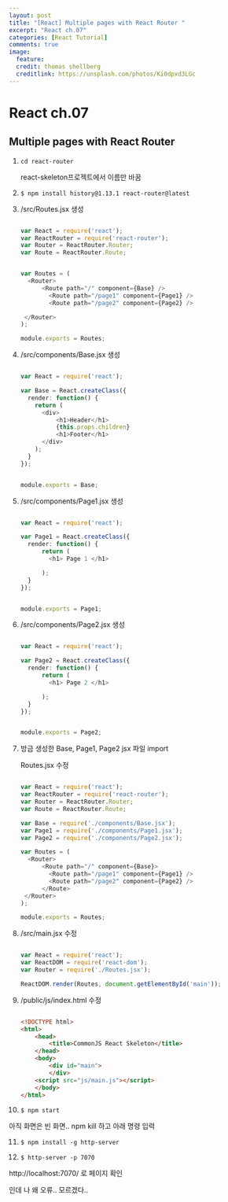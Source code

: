 ```yaml
---
layout: post
title: "[React] Multiple pages with React Router "
excerpt: "React ch.07"
categories: [React Tutorial]
comments: true
image:
  feature:
  credit: thomas shellberg
  creditlink: https://unsplash.com/photos/Ki0dpxd3LGc
---
```


# React ch.07

## Multiple pages with React Router

1. `cd react-router`  

    react-skeleton프로젝트에서 이름만 바꿈


2. `$ npm install history@1.13.1 react-router@latest`

3. /src/Routes.jsx 생성

    ```typescript jsx

    var React = require('react');
    var ReactRouter = require('react-router');
    var Router = ReactRouter.Router;
    var Route = ReactRouter.Route;


    var Routes = (
      <Router>
          <Route path="/" component={Base} />
            <Route path="/page1" component={Page1} />
            <Route path="/page2" component={Page2} />

     </Router>
    );

    module.exports = Routes;


    ```

4. /src/components/Base.jsx 생성

    ```typescript jsx

    var React = require('react');

    var Base = React.createClass({
      render: function() {
        return (
          <div>
              <h1>Header</h1>
              {this.props.children}
              <h1>Footer</h1>
          </div>
        );
      }
    });


    module.exports = Base;

    ```

5. /src/components/Page1.jsx 생성

    ```typescript jsx

    var React = require('react');

    var Page1 = React.createClass({
      render: function() {
          return (
            <h1> Page 1 </h1>

          );
      }
    });


    module.exports = Page1;

    ```


6. /src/components/Page2.jsx 생성

    ```typescript jsx

    var React = require('react');

    var Page2 = React.createClass({
      render: function() {
          return (
            <h1> Page 2 </h1>

          );
      }
    });


    module.exports = Page2;

    ```  

7. 방금 생성한 Base, Page1, Page2 jsx 파일 import

    Routes.jsx  수정

    ```typescript jsx

    var React = require('react');
    var ReactRouter = require('react-router');
    var Router = ReactRouter.Router;
    var Route = ReactRouter.Route;

    var Base = require('./components/Base.jsx');
    var Page1 = require('./components/Page1.jsx');
    var Page2 = require('./components/Page2.jsx');

    var Routes = (
      <Router>
          <Route path="/" component={Base}>
            <Route path="/page1" component={Page1} />
            <Route path="/page2" component={Page2} />
          </Route>
     </Router>
    );

    module.exports = Routes;


    ```

8. /src/main.jsx 수정

    ```typescript jsx

    var React = require('react');
    var ReactDOM = require('react-dom');
    var Router = require('./Routes.jsx');

    ReactDOM.render(Routes, document.getElementById('main'));

    ```

9. /public/js/index.html 수정

    ```html
    
    <!DOCTYPE html>
    <html>
        <head>
            <title>CommonJS React Skeleton</title>
        </head>
        <body>
            <div id="main">
            </div>
        <script src="js/main.js"></script>
        </body>
    </html>


    ```


10. `$ npm start`

  아직 화면은 빈 화면.. npm kill 하고 아래 명령 입력

11. `$ npm install -g http-server`

12. `$ http-server -p 7070`

  http://localhost:7070/ 로 페이지 확인

  인데 나 왜 오류.. 모르겠다..
